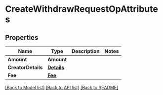 # CreateWithdrawRequestOpAttributes

## Properties
Name | Type | Description | Notes
------------ | ------------- | ------------- | -------------
**Amount** | **Amount** |  | 
**CreatorDetails** | [**Details**](Details.md) |  | 
**Fee** | [**Fee**](Fee.md) |  | 

[[Back to Model list]](../README.md#documentation-for-models) [[Back to API list]](../README.md#documentation-for-api-endpoints) [[Back to README]](../README.md)


